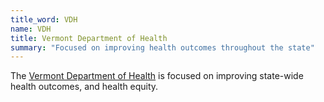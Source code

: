 ```yaml
---
title_word: VDH
name: VDH
title: Vermont Department of Health
summary: "Focused on improving health outcomes throughout the state"
---
```



The [Vermont Department of Health](https://www.healthvermont.gov/) is focused on improving state-wide health outcomes, and health equity.